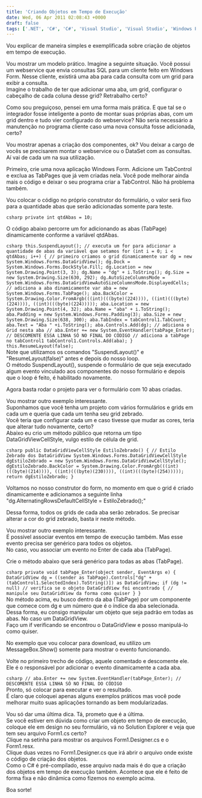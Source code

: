 ```yaml
---
title: 'Criando Objetos em Tempo de Execução'
date: Wed, 06 Apr 2011 02:08:43 +0000
draft: false
tags: ['.NET', 'C#', 'C#', 'Visual Studio', 'Visual Studio', 'Windows Form', 'WinForm']
---
```


Vou explicar de maneira simples e exemplificada sobre criação de objetos em tempo de execução.  
  
Vou mostrar um modelo prático. Imagine a seguinte situação. Você possui um webservice que envia consultas SQL para um cliente feito em Windows Form. Nesse cliente, existirá uma aba para cada consulta com um grid para exibir a consulta.  
Imagine o trabalho de ter que adicionar uma aba, um grid, configurar o cabeçalho de cada coluna desse grid? Retrabalho certo?  
  
Como sou preguiçoso, pensei em uma forma mais prática. E que tal se o integrador fosse inteligente a ponto de montar suas próprias abas, com um grid dentro e tudo vier configurado do webservice? Não seria necessário a manutenção no programa cliente caso uma nova consulta fosse adicionada, certo?  
  
Vou mostrar apenas a criação dos componentes, ok? Vou deixar a cargo de vocês se precisarem montar o webservice ou o DataSet com as consultas. Aí vai de cada um na sua utilização.  
  
Primeiro, crie uma nova aplicação Windows Form. Adicione um TabControl e exclua as TabPages que já vem criadas nela. Você pode melhorar ainda mais o código e deixar o seu programa criar a TabControl. Não há problema também.  
  
Vou colocar o código no próprio construtor do formulário, o valor será fixo para a quantidade abas que serão adicionadas somente para teste.  
  
```csharp private int qtdAbas = 10; ```  
  
O código abaixo percorre um for adicionando as abas (TabPage) dinamicamente conforme a variável qtdAbas.  
  
```csharp this.SuspendLayout(); // executa um for para adicionar a quantidade de abas da variável que setamos for (int i = 0; i < qtdAbas; i++) { // primeiro criamos o grid dinamicamente var dg = new System.Windows.Forms.DataGridView(); dg.Dock = System.Windows.Forms.DockStyle.Fill; dg.Location = new System.Drawing.Point(3, 3); dg.Name = "dg" + i.ToString(); dg.Size = new System.Drawing.Size(630, 292); dg.AutoSizeColumnsMode = System.Windows.Forms.DataGridViewAutoSizeColumnsMode.DisplayedCells; // adiciona a aba dinamicamente var aba = new System.Windows.Forms.TabPage(); aba.BackColor = System.Drawing.Color.FromArgb(((int)(((byte)(224)))), ((int)(((byte)(224)))), ((int)(((byte)(224))))); aba.Location = new System.Drawing.Point(4, 32); aba.Name = "aba" + i.ToString(); aba.Padding = new System.Windows.Forms.Padding(3); aba.Size = new System.Drawing.Size(638, 300); aba.TabIndex = tabControl1.TabCount; aba.Text = "Aba " +i.ToString(); aba.Controls.Add(dg); // adiciona o Grid nesta aba // aba.Enter += new System.EventHandler(tabPage_Enter); // DESCOMENTE ESSA LINHA SÓ NO FINAL DO CÓDIGO // adiciona a tabPage no tabControl1 tabControl1.Controls.Add(aba); } this.ResumeLayout(false); ```  
Note que utilizamos os comandos "SuspendLayout()" e "ResumeLayout(false)" antes e depois do nosso loop.  
O método SuspendLayout(), suspende o formulário de que seja executado algum evento vinculado aos componentes do nosso formulário e depois que o loop é feito, é habilitado novamente.  
  
Agora basta rodar o projeto para ver o formulário com 10 abas criadas.  
  
Vou mostrar outro exemplo interessante.  
Suponhamos que você tenha um projeto com vários formulários e grids em cada um e queria que cada um tenha seu grid zebrado.  
Você teria que configurar cada um e caso tivesse que mudar as cores, teria que alterar tudo novamente, certo?  
Abaixo eu crio um método público que retorna um tipo DataGridViewCellStyle, vulgo estilo de célula de grid.  
  
```csharp public DataGridViewCellStyle EstiloZebrado() { // Estilo Zebrado dos DataGridView System.Windows.Forms.DataGridViewCellStyle dgEstiloZebrado = new System.Windows.Forms.DataGridViewCellStyle(); dgEstiloZebrado.BackColor = System.Drawing.Color.FromArgb(((int)(((byte)(214)))), ((int)(((byte)(230)))), ((int)(((byte)(254))))); return dgEstiloZebrado; } ```  
  
Voltamos no nosso construtor do form, no momento em que o grid é criado dinamicamente e adicionamos a seguinte linha "dg.AlternatingRowsDefaultCellStyle = EstiloZebrado();"  
  
Dessa forma, todos os grids de cada aba serão zebrados. Se precisar alterar a cor do grid zebrado, basta ir neste método.  
  
Vou mostrar outro exemplo interessante.  
É possível associar eventos em tempo de execução também. Mas esse evento precisa ser genérico para todos os objetos.  
No caso, vou associar um evento no Enter de cada aba (TabPage).  
  
Crie o método abaixo que será genérico para todas as abas (TabPage).  
  
  
```csharp private void tabPage_Enter(object sender, EventArgs e) { DataGridView dg = ((sender as TabPage).Controls["dg" + (tabControl1.SelectedIndex).ToString()]) as DataGridView; if (dg != null) // verifica se o objeto DataGridView foi encontrado { // manipule seu DataGridView da forma como quiser } } ```  
No método acima, eu busco dentro da aba (TabPage) por um componente que comece com dg e um número que é o índice da aba selecionada.  
Dessa forma, eu consigo manipular um objeto que seja padrão em todas as abas. No caso um DataGridView.  
Faço um if verificando se encontrou o DataGridView e posso manipulá-lo como quiser.  
  
No exemplo que vou colocar para download, eu utilizo um MessageBox.Show() somente para mostrar o evento funcionando.  
  
Volte no primeiro trecho de código, aquele comentado e descomente ele.  
Ele é o responsável por adicionar o evento dinamicamente a cada aba.  
  
```csharp // aba.Enter += new System.EventHandler(tabPage_Enter); // DESCOMENTE ESSA LINHA SÓ NO FINAL DO CÓDIGO ```  
Pronto, só colocar para executar e ver o resultado.  
É claro que coloquei apenas alguns exemplos práticos mas você pode melhorar muito suas aplicações tornando as bem modularizadas.  
  
Vou só dar uma última dica. Tá, prometo que é a última.  
Se você estiver em dúvida como criar um objeto em tempo de execução, coloque ele em design no seu formulário, vá no Solution Explorer e veja que tem seu arquivo Form1.cs certo?  
Clique na setinha para mostrar os arquivos Form1.Designer.cs e o Form1.resx.  
Clique duas vezes no Form1.Designer.cs que irá abrir o arquivo onde existe o código de criação dos objetos.  
Como o C# é pré-compilado, esse arquivo nada mais é do que a criação dos objetos em tempo de execução também. Acontece que ele é feito de forma fixa e não dinâmica como fizemos no exemplo acima.  
  
Boa sorte!